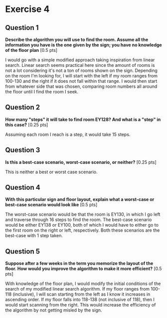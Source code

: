 # Exercise 4

## Question 1
**Describe the algorithm you will use to find the room. Assume all the information you have is the one given by the sign; you have no knowledge of the floor plan** [0.5 pts]

I would go with a simple modified approach taking inspiration from linear search. Linear search seems practical here since the amount of rooms is not a lot considering it's not a ton of rooms shown on the sign. Depending on the room I'm looking for, I will start with the left if my room ranges from 100-130 and the right if it does not fall within that range. I would then start from whatever side that was chosen, comparing room numbers all around the floor until I find the room I seek.

## Question 2
**How many "steps" it will take to find room EY128? And what is a "step" in this case?** [0.25 pts]

Assuming each room I reach is a step, it would take 15 steps.

## Question 3
**Is this a best-case scenario, worst-case scenario, or neither?** [0.25 pts]

This is neither a best or worst case scenario.

## Question 4
**With this particular sign and floor layout, explain what a worst-case or best-case scenario would look like** [0.5 pts]

The worst-case scenario would be that the room is EY130, in which I go left and traverse through 16 steps to find the room. The best-case scenario would be either EY138 or EY100, both of which I would have to either go to the first room on the right or left, respectively. Both these scenarios are the best-case with 1 step taken.

## Question 5
**Suppose after a few weeks in the term you memorize the layout of the floor. How would you improve the algorithm to make it more efficient?** [0.5 pts]

With knowledge of the floor plan, I would modify the initial conditions of the search of my modified linear search algorithm. If my floor ranges from 100-118 (inclusive), I will scan starting from the left as I know it increases in ascending order. If my floor falls into 118-138 (not inclusive of 118), then I would start scanning from the right. This would increase the efficiency of the algorithm by not getting misled by the sign.
